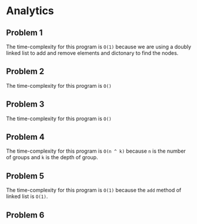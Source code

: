 # Analytics

## Problem 1
The time-complexity for this program is `O(1)` because we are using a doubly linked list to add and remove elements and dictonary to find the nodes.

## Problem 2

The time-complexity for this program is `O()`

## Problem 3

The time-complexity for this program is `O()`

## Problem 4

The time-complexity for this program is `O(n ^ k)` because `n`  is the number of groups and `k` is the depth of group.

## Problem 5

The time-complexity for this program is `O(1)` because the `add` method of linked list is `O(1)`.

## Problem 6

